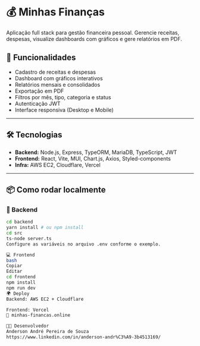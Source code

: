 # 💰 Minhas Finanças

Aplicação full stack para gestão financeira pessoal. Gerencie receitas, despesas, visualize dashboards com gráficos e gere relatórios em PDF.

## 🚀 Funcionalidades

- Cadastro de receitas e despesas
- Dashboard com gráficos interativos
- Relatórios mensais e consolidados
- Exportação em PDF
- Filtros por mês, tipo, categoria e status
- Autenticação JWT
- Interface responsiva (Desktop e Mobile)

---

## 🛠️ Tecnologias

- **Backend:** Node.js, Express, TypeORM, MariaDB, TypeScript, JWT
- **Frontend:** React, Vite, MUI, Chart.js, Axios, Styled-components
- **Infra:** AWS EC2, Cloudflare, Vercel

---

## 📦 Como rodar localmente

### 🔧 Backend

```bash
cd backend
yarn install # ou npm install
cd src
ts-node server.ts
Configure as variáveis no arquivo .env conforme o exemplo.

💻 Frontend
bash
Copiar
Editar
cd frontend
npm install
npm run dev
🌍 Deploy
Backend: AWS EC2 + Cloudflare

Frontend: Vercel
🔗 minhas-financas.online

👨‍💻 Desenvolvedor
Anderson André Pereira de Souza
https://www.linkedin.com/in/anderson-andr%C3%A9-3b4513169/
